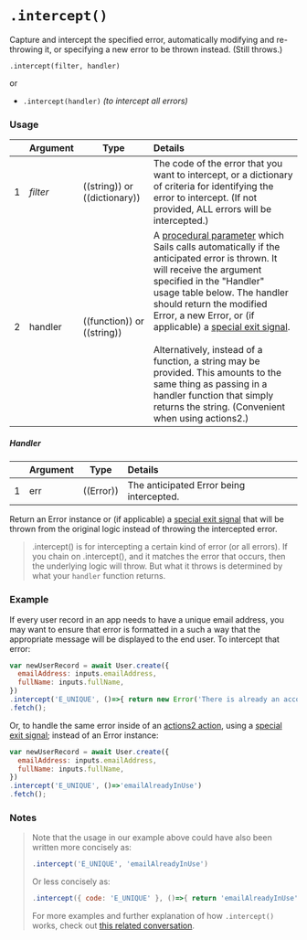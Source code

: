# `.intercept()`

Capture and intercept the specified error, automatically modifying and re-throwing it, or specifying a new error to be thrown instead.    (Still throws.)

```usage
.intercept(filter, handler)
```
or
+ `.intercept(handler)` _(to intercept all errors)_



### Usage
|   |     Argument    | Type                | Details    |
|---|-----------------|---------------------|:-----------|
| 1 | _filter_        | ((string)) or ((dictionary)) | The code of the error that you want to intercept, or a dictionary of criteria for identifying the error to intercept.  (If not provided, ALL errors will be intercepted.) |
| 2 | handler         | ((function)) or ((string))     | A [procedural parameter](https://en.wikipedia.org/wiki/Procedural_parameter) which Sails calls automatically if the anticipated error is thrown.  It will receive the argument specified in the "Handler" usage table below. The handler should return the modified Error, a new Error, or (if applicable) a [special exit signal](https://sailsjs.com/documentation/concepts/actions-and-controllers#?exit-signals). <br/><br/> Alternatively, instead of a function, a string may be provided.  This amounts to the same thing as passing in a handler function that simply returns the string.  (Convenient when using actions2.) |

##### Handler
|   |     Argument        | Type                | Details
|---|---------------------|---------------------|:------------------------|
| 1 | err                 | ((Error))           | The anticipated Error being intercepted. |

Return an Error instance or (if applicable) a [special exit signal](https://sailsjs.com/documentation/concepts/actions-and-controllers#?exit-signals) that will be thrown from the original logic instead of throwing the intercepted error.

> .intercept() is for intercepting a certain kind of error (or all errors). If you chain on .intercept(), and it matches the error that occurs, then the underlying logic will throw. But what it throws is determined by what your `handler` function returns.



### Example

If every user record in an app needs to have a unique email address, you may want to ensure that error is formatted in a such a way that the appropriate message will be displayed to the end user. To intercept that error:
```javascript
var newUserRecord = await User.create({
  emailAddress: inputs.emailAddress,
  fullName: inputs.fullName,
})
.intercept('E_UNIQUE', ()=>{ return new Error('There is already an account using that email address!') })
.fetch();
```

Or, to handle the same error inside of an [actions2 action](https://sailsjs.com/documentation/concepts/actions-and-controllers#?actions-2), using a [special exit signal](https://sailsjs.com/documentation/concepts/actions-and-controllers#?exit-signals); instead of an Error instance:
```javascript
var newUserRecord = await User.create({
  emailAddress: inputs.emailAddress,
  fullName: inputs.fullName,
})
.intercept('E_UNIQUE', ()=>'emailAlreadyInUse')
.fetch();
```

### Notes

> Note that the usage in our example above could have also been written more concisely as:
>
> ```js
> .intercept('E_UNIQUE', 'emailAlreadyInUse')
> ```
>
> Or less concisely as:
>
> ```js
> .intercept({ code: 'E_UNIQUE' }, ()=>{ return 'emailAlreadyInUse'; })
> ```
>
> For more examples and further explanation of how `.intercept()` works, check out [this related conversation](https://gitter.im/balderdashy/sails?at=5ab44f512b9dfdbc3a113e2f).

<docmeta name="displayName" value=".intercept()">
<docmeta name="pageType" value="method">
